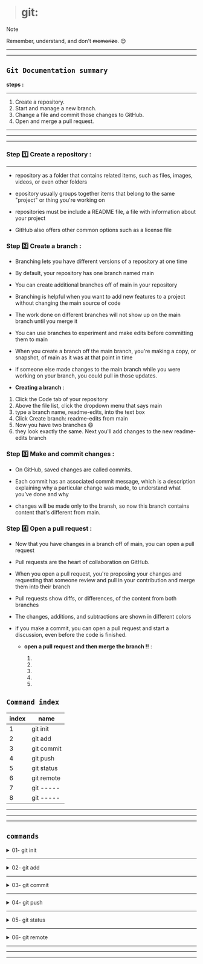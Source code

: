 > # git:

> [!NOTE]
> Remember, understand, and don't ~~memorize~~. :blush:

---

---

## `Git Documentation summary`

**steps :**
***
1. Create a repository.
2. Start and manage a new branch.
3. Change a file and commit those changes to GitHub.
4. Open and merge a pull request.

***
***
***

### Step :one: Create a repository :

---

- repository as a folder that contains related items, such as files, images, videos, or even other folders

- epository usually groups together items that belong to the same "project" or thing you're working on

- repositories must be include a README file, a file with information about your project

- GitHub also offers other common options such as a license file

### Step :two: Create a branch :

- Branching lets you have different versions of a repository at one time

- By default, your repository has one branch named main

- You can create additional branches off of main in your repository

- Branching is helpful when you want to add new features to a project without changing the main source of code

- The work done on different branches will not show up on the main branch until you merge it

- You can use branches to experiment and make edits before committing them to main

- When you create a branch off the main branch, you're making a copy, or snapshot, of main as it was at that point in time

- if someone else made changes to the main branch while you were working on your branch, you could pull in those updates.

- **Creating a branch** :

1. Click the Code tab of your repository
2. Above the file list, click the dropdown menu that says main
3. type a branch name, readme-edits, into the text box
4. Click Create branch: readme-edits from main
5. Now you have two branches :smile:
6. they look exactly the same. Next you'll add changes to the new readme-edits branch

### Step :three: Make and commit changes :

- On GitHub, saved changes are called commits.

- Each commit has an associated commit message, which is a description explaining why a particular change was made, to understand what you’ve done and why

- changes will be made only to the bransh, so now this branch contains content that's different from main.

### Step :four: Open a pull request :

- Now that you have changes in a branch off of main, you can open a pull request

- Pull requests are the heart of collaboration on GitHub.

- When you open a pull request, you're proposing your changes and requesting that someone review and pull in your contribution and merge them into their branch

- Pull requests show diffs, or differences, of the content from both branches

- The changes, additions, and subtractions are shown in different colors

- if you make a commit, you can open a pull request and start a discussion, even before the code is finished.

  - **open a pull request and  then merge the branch !!** :

    1. 
    2.
    3.
    4.
    5.

## `Command index`

| index | name       |
| ----- | ---------- |
| 1     | git init   |
| 2     | git add    |
| 3     | git commit |
| 4     | git push   |
| 5     | git status |
| 6     | git remote |
| 7     | git -----  |
| 8     | git -----  |

---

---

---

## `commands`

<details>

  <summary>01- git init </summary>

#### for initialize 'create' local repo

A hidden file named `.git` will be created

</details>

---

<details>

<summary>02- git add </summary>

#### for create another version

</details>

---

<details>
<summary>03- git commit </summary>

#### To name the version 'التأكيد على التعديلات'

</details>

---

<details>

<summary>04- git push </summary>

#### To push the version at github repo

</details>

---

<details>

<summary>05- git status </summary>

#### Track the changes you've made

</details>

---

<details>

<summary>06- git remote </summary>

#### Track the changes you've made

</details>

---

---

---
